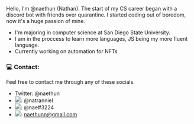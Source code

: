 Hello, I'm @naethun (Nathan). The start of my CS career began with a discord bot with friends over quarantine. I started coding out of boredom, now it's a huge passion of mine. 

- I'm majoring in computer science at San Diego State University.
- I am in the proccess to learn more languages, JS being my more fluent language.
- Currently working on automation for NFTs

### 💻 Contact:

Feel free to contact me through any of these socials.

- Twitter: @naethun
- <img src="https://commons.wikimedia.org/wiki/File:Instagram_icon.png">: @natranniel
- <img src="https://raw.githubusercontent.com/rahuldkjain/github-profile-readme-generator/master/src/images/icons/Social/discord.svg">: @nae#3224
- <img src="https://commons.wikimedia.org/wiki/File:Gmail_icon_%282020%29.svg">: naethunn@gmail.com
